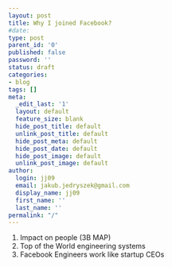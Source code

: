 ```yaml
---
layout: post
title: Why I joined Facebook?
#date: 
type: post
parent_id: '0'
published: false
password: ''
status: draft
categories:
- blog
tags: []
meta:
  _edit_last: '1'
  layout: default
  feature_size: blank
  hide_post_title: default
  unlink_post_title: default
  hide_post_meta: default
  hide_post_date: default
  hide_post_image: default
  unlink_post_image: default
author:
  login: jj09
  email: jakub.jedryszek@gmail.com
  display_name: jj09
  first_name: ''
  last_name: ''
permalink: "/"
---
```

<ol>
<li>Impact on people (3B MAP)</li>
<li>Top of the World engineering systems</li>
<li>Facebook Engineers work like startup CEOs</li>
</ol>
